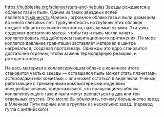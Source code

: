 https://hubblesite.org/science/stars-and-nebulas
Звезды рождаются в облаках газа и пыли. Одним из таких звездных яслей является [туманность](https://hubblesite.org/glossary.html#h3-CK-353a9d37-a192-49d9-9194-0406f87f753f) Ориона , огромное облако газа и пыли размером во много световых лет. Турбулентность из глубины этих облаков создает области высокой плотности, называемые узлами. Эти узлы содержат достаточно массы, чтобы газ и пыль могли начать коллапсировать под действием гравитационного притяжения. По мере коллапса давление гравитации заставляет материал в центре нагреваться, создавая протозвезду. Однажды это ядро ​​становится достаточно горячим, чтобы зажечь термоядерную реакцию, и рождается звезда.

Не весь материал в коллапсирующем облаке в конечном итоге становится частью звезды — оставшаяся пыль может стать планетами, астероидами или кометами… или может остаться в виде пыли. Ученые, работающие с трехмерными компьютерными моделями звездообразования, предсказывают, что вращающиеся облака коллапсирующего газа и пыли могут распасться на два или три отдельных сгустка. Это могло бы объяснить, почему большинство звезд в Млечном Пути парные или в группах из нескольких звезд.
(перевод гугла с английского)
